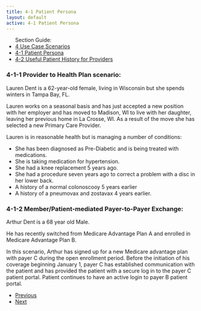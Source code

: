 ```yaml
---
title: 4-1 Patient Persona
layout: default
active: 4-1 Patient Persona
---
```


<ul id="markdown-toc">
	Section Guide:
  <li><a href="4_Use_Case_Scenarios.html" id="markdown-toc-scenarios">4 Use Case Scenarios</a></li>
  <li><a href="4-1_Patient_Persona.html" id="markdown-toc-persona">4-1 Patient Persona</a></li>
  <li><a href="4-2_Useful_Patient_History_for_Providers.html" id="markdown-toc-useful-history">4-2 Useful Patient History for Providers</a></li>
</ul>

### 4-1-1 Provider to Health Plan scenario:

Lauren Dent is a 62-year-old female, living in Wisconsin but she spends winters in Tampa Bay, FL.

Lauren works on a seasonal basis and has just accepted a new position with her employer and has moved to Madison, WI to live with her daughter, leaving her previous home in La Crosse, WI. As a result of the move she has selected a new Primary Care Provider.

Lauren is in reasonable health but is managing a number of conditions:

- She has been diagnosed as Pre-Diabetic and is being treated with medications.
- She is taking medication for hypertension.
- She had a knee replacement 5 years ago.
- She had a procedure seven years ago to correct a problem with a disc in her lower back.
- A history of a normal colonoscooy 5 years earlier
- A history of a pneumovax and zostavax 4 years earlier.

### 4-1-2 Member/Patient-mediated Payer-to-Payer Exchange:

Arthur Dent is a 68 year old Male.

He has recently switched from Medicare Advantage Plan A and enrolled in Medicare Advantage Plan B.

In this scenario, Arthur has signed up for a new  Medicare advantage plan with payer C during the open enrollment period. Before the initiation of his coverage beginning January 1, payer C has established communication with the patient and has provided the patient with a secure log in to the payer C patient portal. Patient continues to have an active login to payer B patient portal.

<ul>
  <li><a href="4_Use_Case_Scenarios.html" >Previous</a></li>
  <li><a href="4-2_Useful_Patient_History_for_Providers.html" >Next</a></li>
</ul>